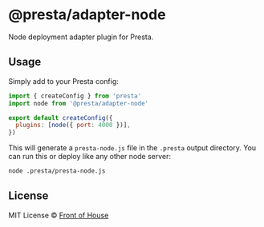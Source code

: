 # @presta/adapter-node

Node deployment adapter plugin for Presta.

## Usage

Simply add to your Presta config:

```javascript
import { createConfig } from 'presta'
import node from '@presta/adapter-node'

export default createConfig({
  plugins: [node({ port: 4000 })],
})
```

This will generate a `presta-node.js` file in the `.presta` output directory.
You can run this or deploy like any other node server:

```bash
node .presta/presta-node.js
```

## License

MIT License © [Front of House](https://github.com/front-of-house)
